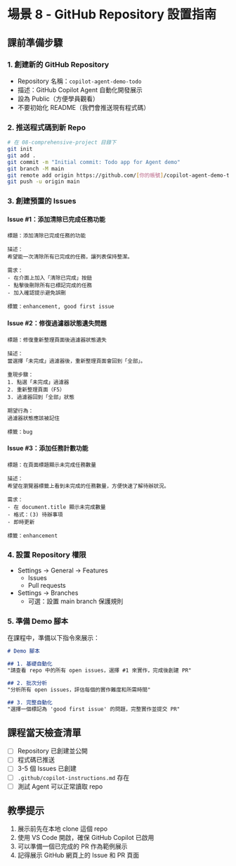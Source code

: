 # 場景 8 - GitHub Repository 設置指南

##  課前準備步驟

### 1. 創建新的 GitHub Repository
- Repository 名稱：`copilot-agent-demo-todo`
- 描述：GitHub Copilot Agent 自動化開發展示
- 設為 Public（方便學員觀看）
- 不要初始化 README（我們會推送現有程式碼）

### 2. 推送程式碼到新 Repo
```bash
# 在 08-comprehensive-project 目錄下
git init
git add .
git commit -m "Initial commit: Todo app for Agent demo"
git branch -M main
git remote add origin https://github.com/[你的帳號]/copilot-agent-demo-todo.git
git push -u origin main
```

### 3. 創建預置的 Issues

#### Issue #1：添加清除已完成任務功能
```
標題：添加清除已完成任務的功能

描述：
希望能一次清除所有已完成的任務，讓列表保持整潔。

需求：
- 在介面上加入「清除已完成」按鈕
- 點擊後刪除所有已標記完成的任務
- 加入確認提示避免誤刪

標籤：enhancement, good first issue
```

#### Issue #2：修復過濾器狀態遺失問題
```
標題：修復重新整理頁面後過濾器狀態遺失

描述：
當選擇「未完成」過濾器後，重新整理頁面會回到「全部」。

重現步驟：
1. 點選「未完成」過濾器
2. 重新整理頁面（F5）
3. 過濾器回到「全部」狀態

期望行為：
過濾器狀態應該被記住

標籤：bug
```

#### Issue #3：添加任務計數功能
```
標題：在頁面標題顯示未完成任務數量

描述：
希望在瀏覽器標籤上看到未完成的任務數量，方便快速了解待辦狀況。

需求：
- 在 document.title 顯示未完成數量
- 格式：(3) 待辦事項
- 即時更新

標籤：enhancement
```

### 4. 設置 Repository 權限
- Settings → General → Features
  -  Issues
  -  Pull requests
- Settings → Branches
  - 可選：設置 main branch 保護規則

### 5. 準備 Demo 腳本
在課程中，準備以下指令來展示：

```markdown
# Demo 腳本

## 1. 基礎自動化
"請查看 repo 中的所有 open issues，選擇 #1 來實作，完成後創建 PR"

## 2. 批次分析
"分析所有 open issues，評估每個的實作難度和所需時間"

## 3. 完整自動化
"選擇一個標記為 'good first issue' 的問題，完整實作並提交 PR"
```

##  課程當天檢查清單
- [ ] Repository 已創建並公開
- [ ] 程式碼已推送
- [ ] 3-5 個 Issues 已創建
- [ ] `.github/copilot-instructions.md` 存在
- [ ] 測試 Agent 可以正常讀取 repo

##  教學提示
1. 展示前先在本地 clone 這個 repo
2. 使用 VS Code 開啟，確保 GitHub Copilot 已啟用
3. 可以準備一個已完成的 PR 作為範例展示
4. 記得展示 GitHub 網頁上的 Issue 和 PR 頁面